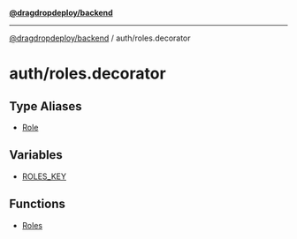 [**@dragdropdeploy/backend**](../../README.md)

***

[@dragdropdeploy/backend](../../README.md) / auth/roles.decorator

# auth/roles.decorator

## Type Aliases

- [Role](type-aliases/Role.md)

## Variables

- [ROLES\_KEY](variables/ROLES_KEY.md)

## Functions

- [Roles](functions/Roles.md)
